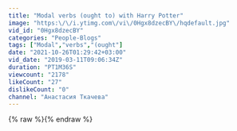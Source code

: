 ```yaml
---
title: "Modal verbs (ought to) with Harry Potter"
image: "https:\/\/i.ytimg.com\/vi\/0Hgx8dzecBY\/hqdefault.jpg"
vid_id: "0Hgx8dzecBY"
categories: "People-Blogs"
tags: ["Modal","verbs","(ought"]
date: "2021-10-26T01:29:42+03:00"
vid_date: "2019-03-11T09:06:34Z"
duration: "PT1M36S"
viewcount: "2178"
likeCount: "27"
dislikeCount: "0"
channel: "Анастасия Ткачева"
---
```

{% raw %}{% endraw %}
